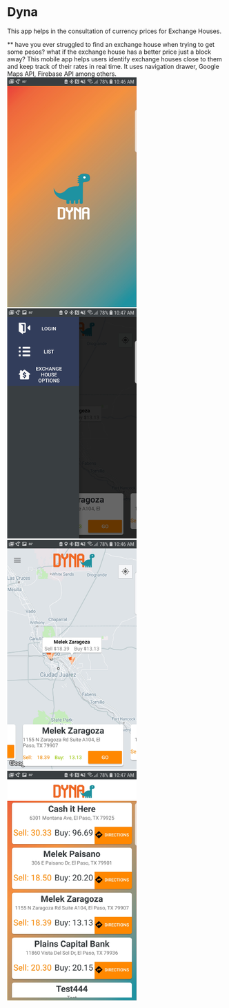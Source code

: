 # Dyna
This app helps in the consultation of currency prices for Exchange Houses.

** have you ever struggled to find an exchange house when trying to get some pesos? what if the exchange house has a better price just a block away? This mobile app helps users identify exchange houses close to them and keep track of their rates in real time.
It uses navigation drawer, Google Maps API, Firebase API among others.
<img src="https://github.com/kevinjmz/DYNA/blob/master/4.jpg" width="300">
<img src="https://github.com/kevinjmz/DYNA/blob/master/3.jpg" width="300">
<img src="https://github.com/kevinjmz/DYNA/blob/master/2.jpg" width="300">
<img src="https://github.com/kevinjmz/DYNA/blob/master/1.jpg" width="300">
